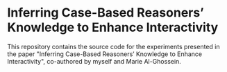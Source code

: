 ﻿# Inferring Case-Based Reasoners’ Knowledge to Enhance Interactivity 

This repository contains the source code for the experiments presented in the paper "Inferring Case-Based Reasoners’ Knowledge to Enhance Interactivity", co-authored by myself and Marie Al-Ghossein. 
